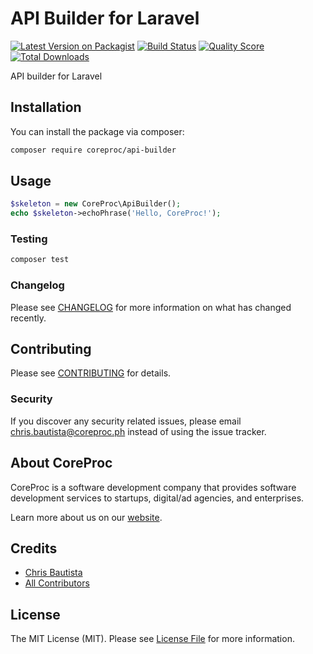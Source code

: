 # API Builder for Laravel

[![Latest Version on Packagist](https://img.shields.io/packagist/v/spatie/api-builder.svg?style=flat-square)](https://packagist.org/packages/spatie/api-builder)
[![Build Status](https://img.shields.io/travis/spatie/api-builder/master.svg?style=flat-square)](https://travis-ci.org/spatie/api-builder)
[![Quality Score](https://img.shields.io/scrutinizer/g/spatie/api-builder.svg?style=flat-square)](https://scrutinizer-ci.com/g/spatie/api-builder)
[![Total Downloads](https://img.shields.io/packagist/dt/spatie/api-builder.svg?style=flat-square)](https://packagist.org/packages/spatie/api-builder)

API builder for Laravel

## Installation

You can install the package via composer:

```bash
composer require coreproc/api-builder
```

## Usage

``` php
$skeleton = new CoreProc\ApiBuilder();
echo $skeleton->echoPhrase('Hello, CoreProc!');
```

### Testing

``` bash
composer test
```

### Changelog

Please see [CHANGELOG](CHANGELOG.md) for more information on what has changed recently.

## Contributing

Please see [CONTRIBUTING](CONTRIBUTING.md) for details.

### Security

If you discover any security related issues, please email chris.bautista@coreproc.ph instead of using the issue tracker.

## About CoreProc

CoreProc is a software development company that provides software development services to startups, digital/ad agencies, and enterprises.

Learn more about us on our [website](https://coreproc.com).

## Credits

- [Chris Bautista](https://github.com/chrisbjr)
- [All Contributors](../../contributors)

## License

The MIT License (MIT). Please see [License File](LICENSE.md) for more information.
